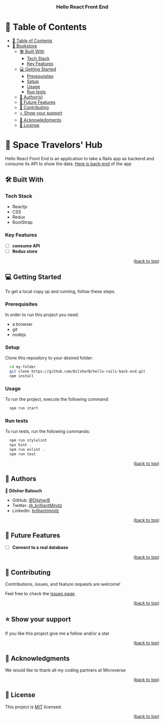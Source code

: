 <a name="readme-top"></a>

<div align="center">
  <h3><b>Hello React Front End</b></h3>
</div>

# 📗 Table of Contents

- [📗 Table of Contents](#-table-of-contents)
- [📖 Bookstore](#-bookstore)
  - [🛠 Built With ](#-built-with-)
    - [Tech Stack ](#tech-stack-)
    - [Key Features ](#key-features-)
  - [💻 Getting Started ](#-getting-started-)
    - [Prerequisites](#prerequisites)
    - [Setup](#setup)
    - [Usage](#usage)
    - [Run tests](#run-tests)
  - [👥 Author(s) ](#-authors-)
  - [🔭 Future Features ](#-future-features-)
  - [🤝 Contributing ](#-contributing-)
  - [⭐️ Show your support ](#️-show-your-support-)
  - [🙏 Acknowledgments ](#-acknowledgments-)
  - [📝 License ](#-license-)

# 📖 Space Travelors' Hub<a name="about-project"></a>

Hello React Front End is an application to take a Rails app as backend and consume its API to show the data. <a href=https://github.com/DilsherB/hello-rails-back-end.git>Here is back-end</a> of the app

## 🛠 Built With <a name="built-with"></a>

### Tech Stack <a name="tech-stack"></a>

- Reactjs
- CSS
- Redux
- BootStrap

### Key Features <a name="key-features"></a>

- [ ] **consume API**
- [ ] **Redux store**

<p align="right">(<a href="#readme-top">back to top</a>)</p>

## 💻 Getting Started <a name="getting-started"></a>

To get a local copy up and running, follow these steps.

### Prerequisites

In order to run this project you need:

- a browser
- git
- nodejs

### Setup

Clone this repository to your desired folder:

```sh
  cd my-folder
  git clone https://github.com/DilsherB/hello-rails-back-end.git
  npm install
```

### Usage

To run the project, execute the following command:

```sh
  npm run start
```

### Run tests

To run tests, run the following commands:

```sh
  npm run stylelint
  npx hint .
  npm run eslint .
  npm run test
```

<p align="right">(<a href="#readme-top">back to top</a>)</p>

## 👥 Authors <a name="authors"></a>

👤 **Dilsher Balouch**

- GitHub: [@DilsherB](https://github.com/DilsherB)
- Twitter: [@\_brilliantMindz](https://www.linkedin.com/in/dilsher-balouch/)
- LinkedIn: [brilliantmindz](https://www.linkedin.com/in/brilliantmindz/)

<p align="right">(<a href="#readme-top">back to top</a>)</p>

## 🔭 Future Features <a name="future-features"></a>

- [ ] **Connect to a real database**

<p align="right">(<a href="#readme-top">back to top</a>)</p>

## 🤝 Contributing <a name="contributing"></a>

Contributions, issues, and feature requests are welcome!

Feel free to check the [issues page](../../issues).

<p align="right">(<a href="#readme-top">back to top</a>)</p>

## ⭐️ Show your support <a name="support"></a>

If you like this project give me a follow and/or a star

<p align="right">(<a href="#readme-top">back to top</a>)</p>

## 🙏 Acknowledgments <a name="acknowledgements"></a>

We would like to thank all my coding partners at Microverse

<p align="right">(<a href="#readme-top">back to top</a>)</p>

## 📝 License <a name="license"></a>

This project is [MIT](./LICENSE) licensed.

<p align="right">(<a href="#readme-top">back to top</a>)</p>
